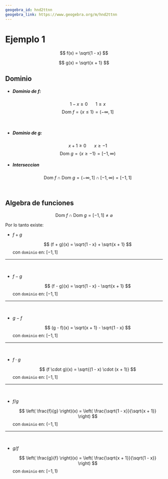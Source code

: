 ```yaml
---
geogebra_id: hnd2ttnn
geogebra_link: https://www.geogebra.org/m/hnd2ttnn
---
```


# Ejemplo 1

$$
    f(x) = \sqrt{1 - x}
$$

$$
    g(x) = \sqrt{x + 1}
$$

## Dominio

- ##### Dominio de $f$:
    $$
        1 - x \geq 0 \hspace{20pt} 1 \geq x
    $$
    $$
        \text{Dom } f = \left\{ x \leq 1  \right\} = (-\infty, 1]
    $$

<br />

- ##### Dominio de $g$:
    $$
        x + 1 \geq 0 \hspace{20pt} x \geq -1
    $$
    $$
        \text{Dom } g = \left\{ x \geq -1  \right\} = [-1, \infty)
    $$

- ##### Interseccion

    $$
        \text{Dom } f \cap \text{Dom } g = (-\infty, 1] \cap [-1, \infty) = [-1, 1]
    $$

<br />

## Algebra de funciones

$$
\text{Dom } f \cap \text{Dom } g = [-1, 1] \neq \varnothing
$$

Por lo tanto existe:


- $f + g$

    $$
        (f + g)(x) = \sqrt{1 - x} + \sqrt{x + 1}
    $$
    con `dominio` en: $[-1, 1]$

--------
<br />

- $f - g$

    $$
        (f - g)(x) = \sqrt{1 - x} - \sqrt{x + 1}
    $$
    con `dominio` en: $[-1, 1]$

--------
<br />

- $g - f$

    $$
        (g - f)(x) = \sqrt{x + 1} - \sqrt{1 - x}
    $$
    con `dominio` en: $[-1, 1]$

--------
<br />

- $f \cdot g$

    $$
        (f \cdot g)(x) = \sqrt{(1 - x) \cdot (x + 1)}
    $$
    con `dominio` en: $[-1, 1]$

--------
<br />

- $f / g$

    $$
        \left( \frac{f}{g} \right)(x) = \left( \frac{\sqrt{1 - x}}{\sqrt{x + 1}} \right)
    $$
    con `dominio` en: $(-1, 1]$

--------
<br />

- $g / f$

    $$
        \left( \frac{g}{f} \right)(x) = \left( \frac{\sqrt{x + 1}}{\sqrt{1 - x}} \right)
    $$
    con `dominio` en: $[-1, 1)$